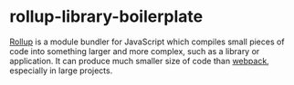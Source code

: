 # rollup-library-boilerplate
[Rollup](https://rollupjs.org/guide/en) is a module bundler for JavaScript which compiles small pieces of code into something larger and more complex, such as a library or application. It can produce much smaller size of code than [webpack](https://webpack.js.org/), especially in large projects.

